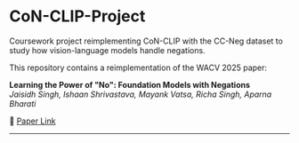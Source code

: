 # CoN-CLIP-Project
Coursework project reimplementing CoN-CLIP with the CC-Neg dataset to study how vision-language models handle negations.

This repository contains a reimplementation of the WACV 2025 paper:

**Learning the Power of "No": Foundation Models with Negations**  
_Jaisidh Singh, Ishaan Shrivastava, Mayank Vatsa, Richa Singh, Aparna Bharati_

📄 [Paper Link](https://openaccess.thecvf.com/content/WACV2025/html/Singh_Learning_the_Power_of_No_Foundation_Models_with_Negations_WACV_2025_paper.html)

---
<!--
## 🚀 Overview
Negation is a fundamental part of natural language, yet most **vision-language models (VLMs)** like CLIP fail to properly understand it.  
This repo reproduces the paper’s contributions:

1. **CC-Neg Dataset** – 228k image-caption pairs with **negated captions** for benchmarking negation understanding.
2. **CoN-CLIP Framework** – a modified contrastive learning objective that fine-tunes CLIP using negated captions and distractor images.
3. **Experiments** – evaluation of CLIP, Neg-CLIP, BLIP, FLAVA, and CoN-CLIP on:
   - Negation understanding (CC-Neg benchmark)
   - Zero-shot image classification
   - Compositionality benchmarks (SugarCREPE)

---

## 📦 Features
- Data preprocessing pipeline to generate **negated captions** (using an LLM).
- Training code for **CoN-CLIP** with modified InfoNCE loss.
- Evaluation scripts for:
  - CC-Neg benchmark
  - Zero-shot classification across 8 datasets
  - Compositional reasoning (SugarCREPE)

---

## 🛠 Installation
```bash
git clone https://github.com/<your-username>/CoN-CLIP-Reimplementation.git
cd CoN-CLIP-Reimplementation
pip install -r requirements.txt
-->
